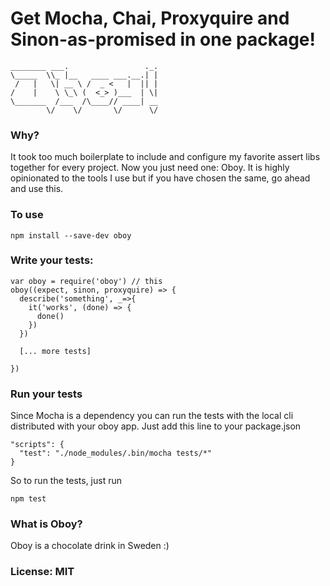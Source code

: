 Get Mocha, Chai, Proxyquire and Sinon-as-promised in one package!
===========================================

```
________ ___.                 ._.
\_____  \\_ |__   ____ ___.__.| |
 /   |   \| __ \ /  _ <   |  || |
/    |    \ \_\ (  <_> )___  | \|
\_______  /___  /\____// ____| __
        \/    \/       \/      \/
```


### Why?
It took too much boilerplate to include and configure my favorite assert libs together for every project. Now you just need one: Oboy. It is highly opinionated to the tools I use but if you have chosen the same, go ahead and use this.

### To use

    npm install --save-dev oboy

### Write your tests:

    var oboy = require('oboy') // this 
    oboy((expect, sinon, proxyquire) => {
      describe('something', _=>{
        it('works', (done) => {
          done()
        })      
      })

      [... more tests]

    })

### Run your tests

Since Mocha is a dependency you can run the tests with the local cli distributed with your oboy app. Just add this line to your package.json
  
    "scripts": {
      "test": "./node_modules/.bin/mocha tests/*"
    }

So to run the tests, just run

    npm test

### What is Oboy?
Oboy is a chocolate drink in Sweden :)


### License: MIT

